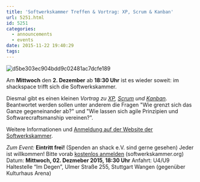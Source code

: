 ```yaml
---
title: 'Softwerkskammer Treffen & Vortrag: XP, Scrum & Kanban'
url: 5251.html
id: 5251
categories:
  - announcements
  - events
date: 2015-11-22 19:40:29
tags:
---
```


![d5be303ec904bdd9c02481ac7dcfe189](https://blog.shackspace.de/wp-content/uploads/2013/05/d5be303ec904bdd9c02481ac7dcfe189.jpg)

Am **Mittwoch** den **2\. Dezember** ab **18:30 Uhr** ist es wieder soweit: im shackspace trifft sich die Softwerkskammer.

Diesmal gibt es einen kleinen _Vortrag zu [XP](https://de.wikipedia.org/wiki/Extreme_Programming), [Scrum](https://de.wikipedia.org/wiki/Scrum) und [Kanban](https://de.wikipedia.org/wiki/Kanban)_. Beantwortet werden sollen unter anderem die Fragen "Wie grenzt sich das Ganze gegeneinander ab?" und "Wie lassen sich agile Prinzipien und Softwarecraftsmanship vereinen?".

Weitere Informationen und [Anmeldung auf der Website der Softwerkskammer](https://www.softwerkskammer.org/activities/14.%20Treffen%20der%20Softwerkskammer%20Stuttgart).

_Zum Event:_
**Eintritt frei!** (Spenden an shack e.V. sind gerne gesehen) Jeder ist willkommen!
Bitte vorab [kostenlos anmelden](https://www.softwerkskammer.org/activities/14.%20Treffen%20der%20Softwerkskammer%20Stuttgart) (softwerkskammer.org)
Datum: **Mittwoch, 02\. Dezmeber 2015, 18:30 Uhr**
Anfahrt: U4/U9 Haltestelle “Im Degen”, Ulmer Straße 255, Stuttgart Wangen (gegenüber Kulturhaus Arena)